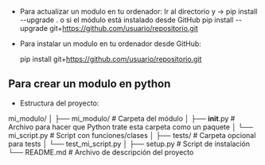 - Para actualizar un modulo en tu ordenador:
    Ir al directorio y -> pip install --upgrade .
    o  si el módulo está instalado desde GitHub
    pip install --upgrade git+https://github.com/usuario/repositorio.git

- Para instalar un modulo en tu ordenador desde GitHub:

    pip install git+https://github.com/usuario/repositorio.git


## Para crear un modulo en python
- Estructura del proyecto:

mi_modulo/
│
├── mi_modulo/                # Carpeta del módulo
│   ├── __init__.py           # Archivo para hacer que Python trate esta carpeta como un paquete
│   └── mi_script.py          # Script con funciones/clases
│
├── tests/                    # Carpeta opcional para tests
│   └── test_mi_script.py
│
├── setup.py                  # Script de instalación
└── README.md                 # Archivo de descripción del proyecto
